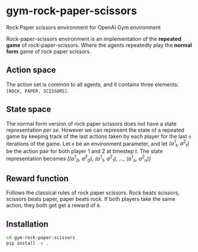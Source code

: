 # gym-rock-paper-scissors
Rock Paper scissors environment for OpenAI Gym environment

Rock-paper-scissors environment is an implementation of the **repeated game** of rock-paper-scissors. Where the agents repeatedly play the **normal form** game of rock paper scissors.

## Action space

The action set is common to all agents, and it contains three elements: `[ROCK, PAPER, SCISSORS]`.

## State space

The normal form version of rock paper scissors does not have a state representation *per se*. However we can represent the state of a repeated game by keeping track of the last actions taken by each player for the last `n` iterations of the game. Let `n` be an environment parameter, and let *(a<sup>1</sup><sub>t</sub>, a<sup>2</sup><sub>t</sub>)* be the action pair for both player 1 and 2 at timestep *t*. The state representation becomes *[(a<sup>1</sup><sub>0</sub>, a<sup>2</sup><sub>0</sub>), (a<sup>1</sup><sub>1</sub>, a<sup>2</sup><sub>1</sub>), ..., (a<sup>1</sup><sub>n</sub>, a<sup>2</sup><sub>n</sub>)]*

## Reward function

Follows the classical rules of rock paper scissors. Rock beats scissors, scissors beats paper, paper beats rock. If both players take the same action, they both get get a reward of `0`.

## Installation

```bash
cd gym-rock-paper-scissors
pip install -e .
```
